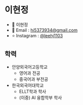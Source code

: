 # 이현정
- 💬 이현정
- 💌 Email : hi5373934@gmail.com
- ⭐️ Instagram : [@leehj1103](https://www.instagram.com/leehj1103)

## 학력
- 안양외국어고등학교
    - 영어과 전공
    - 중국어과 부전공
- 한국외국어대학교
    - ELLT학과 학사
    - (이중) AI 융합학부 학사
